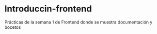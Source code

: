 # Introduccin-frontend
Prácticas de la semana 1 de Frontend donde se muestra documentación y bocetos 
